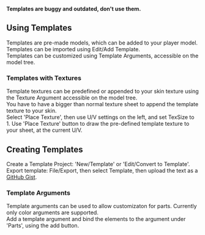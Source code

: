**Templates are buggy and outdated, don't use them.**

## Using Templates
Templates are pre-made models, which can be added to your player model.  
Templates can be imported using Edit/Add Template.  
Templates can be customized using Template Arguments, accessible on the model tree.  

### Templates with Textures
Template textures can be predefined or appended to your skin texture using the Texture Argument accessible on the model tree.  
You have to have a bigger than normal texture sheet to append the template texture to your skin.  
Select 'Place Texture', then use U/V settings on the left, and set TexSize to 1. Use 'Place Texture' button to draw the pre-defined template texture to your sheet, at the current U/V.

## Creating Templates
Create a Template Project: 'New/Template' or 'Edit/Convert to Template'.  
Export template: File/Export, then select Template, then upload the text as a [GitHub Gist](https://gist.github.com/).

### Template Arguments
Template arguments can be used to allow customizaton for parts. Currently only color arguments are supported.  
Add a template argument and bind the elements to the argument under 'Parts', using the add button.
